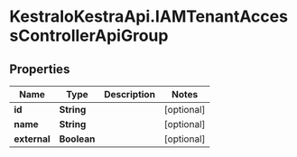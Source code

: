 # KestraIoKestraApi.IAMTenantAccessControllerApiGroup

## Properties

Name | Type | Description | Notes
------------ | ------------- | ------------- | -------------
**id** | **String** |  | [optional] 
**name** | **String** |  | [optional] 
**external** | **Boolean** |  | [optional] 


